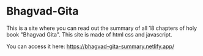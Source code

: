 # Bhagvad-Gita
This is a site where you can read out the summary of all 18 chapters of holy book "Bhagvad Gita". This site is made of html css and javascript.


You can access it here:
https://bhagvad-gita-summary.netlify.app/
